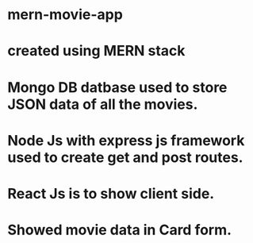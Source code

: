 # mern-movie-app
# created using MERN stack
# Mongo DB datbase used to store JSON data of all the movies.
# Node Js with express js framework used to create get and post routes.
# React Js is to show client side.
# Showed movie data in Card form.

